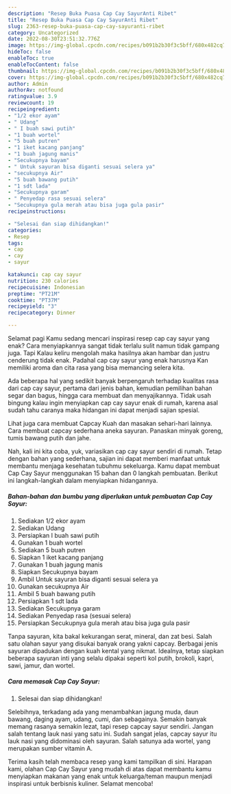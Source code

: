 ```yaml
---
description: "Resep Buka Puasa Cap Cay SayurAnti Ribet"
title: "Resep Buka Puasa Cap Cay SayurAnti Ribet"
slug: 2363-resep-buka-puasa-cap-cay-sayuranti-ribet
category: Uncategorized
date: 2022-08-30T23:51:32.776Z
image: https://img-global.cpcdn.com/recipes/b091b2b30f3c5bff/680x482cq70/cap-cay-sayur-foto-resep-utama.jpg
hideToc: false
enableToc: true
enableTocContent: false
thumbnail: https://img-global.cpcdn.com/recipes/b091b2b30f3c5bff/680x482cq70/cap-cay-sayur-foto-resep-utama.jpg
cover: https://img-global.cpcdn.com/recipes/b091b2b30f3c5bff/680x482cq70/cap-cay-sayur-foto-resep-utama.jpg
author: Admin
authorAv: notfound
ratingvalue: 3.9
reviewcount: 19
recipeingredient:
- "1/2 ekor ayam"
- " Udang"
- " I buah sawi putih"
- "1 buah wortel"
- "5 buah putren"
- "1 iket kacang panjang"
- "1 buah jagung manis"
- "Secukupnya bayam"
- " Untuk sayuran bisa diganti sesuai selera ya"
- "secukupnya Air"
- "5 buah bawang putih"
- "1 sdt lada"
- "Secukupnya garam"
- " Penyedap rasa sesuai selera"
- "Secukupnya gula merah atau bisa juga gula pasir"
recipeinstructions:

- "Selesai dan siap dihidangkan!"
categories:
- Resep
tags:
- cap
- cay
- sayur

katakunci: cap cay sayur 
nutrition: 230 calories
recipecuisine: Indonesian
preptime: "PT21M"
cooktime: "PT37M"
recipeyield: "3"
recipecategory: Dinner

---
```



Selamat pagi Kamu sedang mencari inspirasi resep cap cay sayur yang enak? Cara menyiapkannya sangat tidak terlalu sulit namun tidak gampang juga. Tapi Kalau keliru mengolah maka hasilnya akan hambar dan justru cenderung tidak enak. Padahal cap cay sayur yang enak harusnya Kan memiliki aroma dan cita rasa yang bisa memancing selera kita.


Ada beberapa hal yang sedikit banyak berpengaruh terhadap kualitas rasa dari cap cay sayur, pertama dari jenis bahan, kemudian pemilihan bahan segar dan bagus, hingga cara membuat dan menyajikannya. Tidak usah bingung kalau ingin menyiapkan cap cay sayur enak di rumah, karena asal sudah tahu caranya maka hidangan ini dapat menjadi sajian spesial.

Lihat juga cara membuat Capcay Kuah dan masakan sehari-hari lainnya. Cara membuat capcay sederhana aneka sayuran. Panaskan minyak goreng, tumis bawang putih dan jahe.


Nah, kali ini kita coba, yuk, variasikan cap cay sayur sendiri di rumah. Tetap dengan bahan yang sederhana, sajian ini dapat memberi manfaat untuk membantu menjaga kesehatan tubuhmu sekeluarga. Kamu dapat membuat Cap Cay Sayur menggunakan 15 bahan dan 0 langkah pembuatan. Berikut ini langkah-langkah dalam menyiapkan hidangannya.

<!--inarticleads1-->

##### Bahan-bahan dan bumbu yang diperlukan untuk pembuatan Cap Cay Sayur:

1. Sediakan 1/2 ekor ayam
1. Sediakan  Udang
1. Persiapkan  I buah sawi putih
1. Gunakan 1 buah wortel
1. Sediakan 5 buah putren
1. Siapkan 1 iket kacang panjang
1. Gunakan 1 buah jagung manis
1. Siapkan Secukupnya bayam
1. Ambil  Untuk sayuran bisa diganti sesuai selera ya
1. Gunakan secukupnya Air
1. Ambil 5 buah bawang putih
1. Persiapkan 1 sdt lada
1. Sediakan Secukupnya garam
1. Sediakan  Penyedap rasa (sesuai selera)
1. Persiapkan Secukupnya gula merah atau bisa juga gula pasir


Tanpa sayuran, kita bakal kekurangan serat, mineral, dan zat besi. Salah satu olahan sayur yang disukai banyak orang yakni capcay. Berbagai jenis sayuran dipadukan dengan kuah kental yang nikmat. Idealnya, tetap siapkan beberapa sayuran inti yang selalu dipakai seperti kol putih, brokoli, kapri, sawi, jamur, dan wortel. 

<!--inarticleads2-->

##### Cara memasak Cap Cay Sayur:


1. Selesai dan siap dihidangkan!

Selebihnya, terkadang ada yang menambahkan jagung muda, daun bawang, daging ayam, udang, cumi, dan sebagainya. Semakin banyak memang rasanya semakin lezat, tapi resep capcay sayur sendiri. Jangan salah tentang lauk nasi yang satu ini. Sudah sangat jelas, capcay sayur itu lauk nasi yang didominasi oleh sayuran. Salah satunya ada wortel, yang merupakan sumber vitamin A. 

Terima kasih telah membaca resep yang kami tampilkan di sini. Harapan kami, olahan Cap Cay Sayur yang mudah di atas dapat membantu kamu menyiapkan makanan yang enak untuk keluarga/teman maupun menjadi inspirasi untuk berbisnis kuliner. Selamat mencoba!
